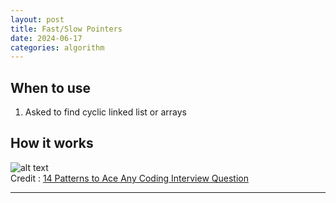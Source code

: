 ```yaml
---
layout: post
title: Fast/Slow Pointers
date: 2024-06-17
categories: algorithm 
---
```


## When to use
1. Asked to find cyclic linked list or arrays

## How it works
![alt text](/blog/public/img/FastandSlowPointers.png)<br>
Credit : <a href="https://hackernoon.com/14-patterns-to-ace-any-coding-interview-question-c5bb3357f6ed" target="_blank">14 Patterns to Ace Any Coding Interview Question</a>

---
